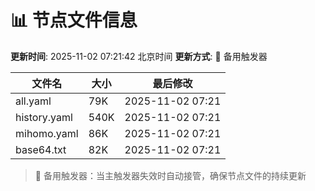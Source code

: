 # 📊 节点文件信息

**更新时间**: 2025-11-02 07:21:42 北京时间
**更新方式**: 🔄 备用触发器

| 文件名 | 大小 | 最后修改 |
|--------|------|----------|
| all.yaml | 79K | 2025-11-02 07:21 |
| history.yaml | 540K | 2025-11-02 07:21 |
| mihomo.yaml | 86K | 2025-11-02 07:21 |
| base64.txt | 82K | 2025-11-02 07:21 |

> 🔄 备用触发器：当主触发器失效时自动接管，确保节点文件的持续更新
